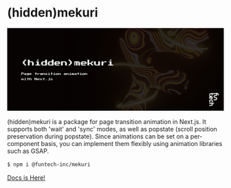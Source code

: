 # (hidden)mekuri

![mekuri](public/app-header.jpg)

(hidden)mekuri is a package for page transition animation in Next.js. It supports both 'wait' and 'sync' modes, as well as popstate (scroll position preservation during popstate). Since animations can be set on a per-component basis, you can implement them flexibly using animation libraries such as GSAP.

```bash
$ npm i @funtech-inc/mekuri
```

[Docs is Here!](https://funtech-inc.notion.site/hidden-mekuri-13ccf68e709d48429ceb2854bf42d7ed?pvs=4)
